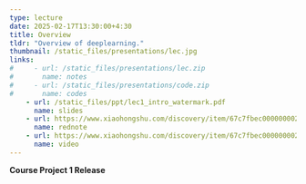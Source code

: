```yaml
---
type: lecture
date: 2025-02-17T13:30:00+4:30
title: Overview
tldr: "Overview of deeplearning."
thumbnail: /static_files/presentations/lec.jpg
links: 
#     - url: /static_files/presentations/lec.zip
#       name: notes
#     - url: /static_files/presentations/code.zip
#       name: codes
    - url: /static_files/ppt/lec1_intro_watermark.pdf
      name: slides
    - url: https://www.xiaohongshu.com/discovery/item/67c7fbec000000002a00cd5e?source=webshare&xhsshare=pc_web&xsec_token=ABjOZT4YsmBomfvey6kfoPVDTI9uVj0XEt3CE4FV2sr9E=&xsec_source=pc_share
      name: rednote
    - url: https://www.xiaohongshu.com/discovery/item/67c7fbec000000002a00cd5e?source=webshare&xhsshare=pc_web&xsec_token=ABjOZT4YsmBomfvey6kfoPVDTI9uVj0XEt3CE4FV2sr9E=&xsec_source=pc_share
      name: video
---
```

**Course Project 1 Release**

